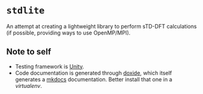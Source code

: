 # `stdlite`

An attempt at creating a lightweight library to perform sTD-DFT calculations (if possible, providing ways to use OpenMP/MPI).

## Note to self

+ Testing framework is [Unity](https://github.com/ThrowTheSwitch/Unity).
+ Code documentation is generated through [doxide](https://doxide.org/), which itself generates a [mkdocs](https://squidfunk.github.io/mkdocs-material/) documentation. Better install that one in a *virtualenv*.